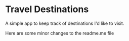 # Travel Destinations

A simple app to keep track of destinations I'd like to visit.

Here are some minor changes to the readme.me file
